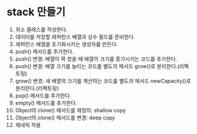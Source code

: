 # stack 만들기

1) 최소 클래스를 작성한다.
2) 데이터를 저장할 레퍼런스 배열과 상수 필드를 준비한다.
3) 레퍼런스 배열을 초기화시키는 생성자를 만든다.
4) push() 메서드를 추가한다.
5) push() 변경: 배열이 꽉 찼을 때 배열의 크기를 증가시키는 코드를 추가한다.
6) push() 변경: 배열 크기를 늘리는 코드를 별도의 메서드 grow()로 분리한다.(리팩토링)
7) grow() 변경: 새 배열의 크기를 계산하는 코드를 별도의 메서드 newCapacity()로 분리한다.(리팩토링)
8) pop() 메서드를 추가한다.
9) empty() 메서드를 추가한다.
10) Object의 clone() 메서드를 재정의: shallow copy
11) Object의 clone() 메서드를 변경: deep copy
12) 제네릭 적용